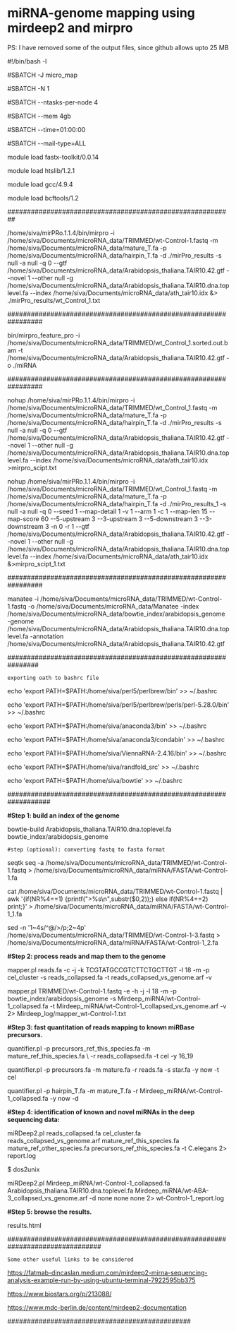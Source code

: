# miRNA-genome mapping using mirdeep2 and mirpro

PS: I have removed some of the output files, since github allows upto 25 MB

#!/bin/bash -l

#SBATCH -J micro_map

#SBATCH -N 1 

#SBATCH --ntasks-per-node 4

#SBATCH --mem 4gb

#SBATCH --time=01:00:00

#SBATCH --mail-type=ALL 

module load fastx-toolkit/0.0.14

module load htslib/1.2.1

module load gcc/4.9.4

module load bcftools/1.2

##########################################################

/home/siva/mirPRo.1.1.4/bin/mirpro  -i /home/siva/Documents/microRNA_data/TRIMMED/wt-Control-1.fastq  -m /home/siva/Documents/microRNA_data/mature_T.fa  -p /home/siva/Documents/microRNA_data/hairpin_T.fa  -d ./mirPro_results -s null -a null -q 0  --gtf /home/siva/Documents/microRNA_data/Arabidopsis_thaliana.TAIR10.42.gtf  --novel 1 --other null  -g /home/siva/Documents/microRNA_data/Arabidopsis_thaliana.TAIR10.dna.toplevel.fa  --index /home/siva/Documents/microRNA_data/ath_tair10.idx &> ./mirPro_results/wt_Control_1.txt

#################################################################

bin/mirpro_feature_pro -i /home/siva/Documents/microRNA_data/TRIMMED/wt_Control_1.sorted.out.bam  -t /home/siva/Documents/microRNA_data/Arabidopsis_thaliana.TAIR10.42.gtf  -o ./miRNA

#################################################################

nohup /home/siva/mirPRo.1.1.4/bin/mirpro  -i /home/siva/Documents/microRNA_data/TRIMMED/wt_Control_1.fastq  -m /home/siva/Documents/microRNA_data/mature_T.fa  -p /home/siva/Documents/microRNA_data/hairpin_T.fa -d ./mirPro_results -s null -a null -q 0  --gtf /home/siva/Documents/microRNA_data/Arabidopsis_thaliana.TAIR10.42.gtf --novel 1 --other null  -g /home/siva/Documents/microRNA_data/Arabidopsis_thaliana.TAIR10.dna.toplevel.fa  --index /home/siva/Documents/microRNA_data/ath_tair10.idx >mirpro_scipt.txt


nohup /home/siva/mirPRo.1.1.4/bin/mirpro  -i /home/siva/Documents/microRNA_data/TRIMMED/wt_Control_1.fastq  -m /home/siva/Documents/microRNA_data/mature_T.fa  -p /home/siva/Documents/microRNA_data/hairpin_T.fa -d ./mirPro_results_1 -s null -a null -q 0  --seed 1 --map-detail 1 -v 1 --arm 1 -c 1 --map-len 15 --map-score 60 --5-upstream 3 --3-upstream 3 --5-downstream 3  --3-downstream 3 -n 0 -r 1 --gtf /home/siva/Documents/microRNA_data/Arabidopsis_thaliana.TAIR10.42.gtf  --novel 1 --other null -g /home/siva/Documents/microRNA_data/Arabidopsis_thaliana.TAIR10.dna.toplevel.fa  --index /home/siva/Documents/microRNA_data/ath_tair10.idx &>mirpro_scipt_1.txt 


#################################################################

manatee 
-i /home/siva/Documents/microRNA_data/TRIMMED/wt-Control-1.fastq -o /home/siva/Documents/microRNA_data/Manatee -index /home/siva/Documents/microRNA_data/bowtie_index/arabidopsis_genome -genome /home/siva/Documents/microRNA_data/Arabidopsis_thaliana.TAIR10.dna.toplevel.fa  -annotation /home/siva/Documents/microRNA_data/Arabidopsis_thaliana.TAIR10.42.gtf

################################################################

`exporting oath to bashrc file`


echo 'export PATH=$PATH:/home/siva/perl5/perlbrew/bin' >> ~/.bashrc

echo 'export PATH=$PATH:/home/siva/perl5/perlbrew/perls/perl-5.28.0/bin' >> ~/.bashrc

echo 'export PATH=$PATH:/home/siva/anaconda3/bin' >> ~/.bashrc

echo 'export PATH=$PATH:/home/siva/anaconda3/condabin' >> ~/.bashrc

echo 'export PATH=$PATH:/home/siva/ViennaRNA-2.4.16/bin' >> ~/.bashrc

echo 'export PATH=$PATH:/home/siva/randfold_src' >> ~/.bashrc

echo 'export PATH=$PATH:/home/siva/bowtie' >> ~/.bashrc

###################################################################

**#Step 1: build an index of the genome**

bowtie-build Arabidopsis_thaliana.TAIR10.dna.toplevel.fa bowtie_index/arabidopsis_genome

`#step (optional): converting fastq to fasta format`

seqtk seq -a /home/siva/Documents/microRNA_data/TRIMMED/wt-Control-1.fastq > /home/siva/Documents/microRNA_data/miRNA/FASTA/wt-Control-1.fa

cat /home/siva/Documents/microRNA_data/TRIMMED/wt-Control-1.fastq | awk '{if(NR%4==1) {printf(">%s\n",substr($0,2));} else if(NR%4==2) print;}' > /home/siva/Documents/microRNA_data/miRNA/FASTA/wt-Control-1_1.fa

sed -n '1~4s/^@/>/p;2~4p' /home/siva/Documents/microRNA_data/TRIMMED/wt-Control-1-3.fastq > /home/siva/Documents/microRNA_data/miRNA/FASTA/wt-Control-1_2.fa

**#Step 2: process reads and map them to the genome**

mapper.pl reads.fa -c -j -k TCGTATGCCGTCTTCTGCTTGT  -l 18 -m -p cel_cluster -s reads_collapsed.fa -t reads_collapsed_vs_genome.arf -v

mapper.pl TRIMMED/wt-Control-1.fastq -e -h -j -l 18 -m -p bowtie_index/arabidopsis_genome -s Mirdeep_miRNA/wt-Control-1_collapsed.fa -t Mirdeep_miRNA/wt-Control-1_collapsed_vs_genome.arf -v 2> Mirdeep_log/mapper_wt-Control-1.txt

**#Step 3: fast quantitation of reads mapping to known miRBase precursors.**

quantifier.pl -p precursors_ref_this_species.fa -m mature_ref_this_species.fa \ -r reads_collapsed.fa -t cel -y 16_19

quantifier.pl -p precursors.fa -m mature.fa -r reads.fa -s star.fa -y now -t cel

quantifier.pl -p hairpin_T.fa -m mature_T.fa -r Mirdeep_miRNA/wt-Control-1_collapsed.fa -y now -d

**#Step 4: identification of known and novel miRNAs in the deep sequencing data:**

miRDeep2.pl reads_collapsed.fa cel_cluster.fa reads_collapsed_vs_genome.arf mature_ref_this_species.fa mature_ref_other_species.fa precursors_ref_this_species.fa -t C.elegans 2> report.log

$ dos2unix 

miRDeep2.pl Mirdeep_miRNA/wt-Control-1_collapsed.fa Arabidopsis_thaliana.TAIR10.dna.toplevel.fa Mirdeep_miRNA/wt-ABA-3_collapsed_vs_genome.arf -d none none none 2> wt-Control-1_report.log

**#Step 5: browse the results.**

results.html

################################################################################

`Some other useful links to be considered`

https://fatmab-dincaslan.medium.com/mirdeep2-mirna-sequencing-analysis-example-run-by-using-ubuntu-terminal-7922595bb375

https://www.biostars.org/p/213088/

https://www.mdc-berlin.de/content/mirdeep2-documentation

###############################################




